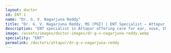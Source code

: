 ```yaml
---
layout: doctor
id: ENT-1
name: "Dr. G. V. Nagarjuna Reddy"
title: "Dr. G. V. Nagarjuna Reddy, MS (PGI) | ENT Specialist — Attapur, Hyderabad"
description: "ENT specialist in Attapur offering care for ear, nose, throat and head-neck conditions, including endoscopic nasal procedures and voice disorders."
image: /assets/images/doctor-images/dr-g-v-nagarjuna-reddy.webp
speciality: "ENT"
permalink: /doctors/attapur/dr-g-v-nagarjuna-reddy
---
```

